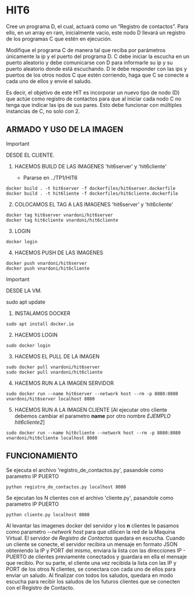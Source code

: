 # HIT6

Cree un programa D, el cual, actuará como un “Registro de contactos”. Para ello, en un array en ram, inicialmente vacío, este nodo D llevará un registro de los programas C que estén en ejecución.

Modifique el programa C de manera tal que reciba por parámetros únicamente la ip y el puerto del programa D. C debe iniciar la escucha en un puerto aleatorio y debe comunicarse con D para informarle su ip y su puerto aleatorio donde está escuchando. D le debe responder con las ips y puertos de los otros nodos C que estén corriendo, haga que C se conecte a cada uno de ellos y envíe el saludo.

Es decir, el objetivo de este HIT es incorporar un nuevo tipo de nodo (D) que actúe como registro de contactos para que al iniciar cada nodo C no tenga que indicar las ips de sus pares. Esto debe funcionar con múltiples instancias de C, no solo con 2.

## ARMADO Y USO DE LA IMAGEN 

> [!IMPORTANT]
> DESDE EL CLIENTE.

1. HACEMOS BUILD DE LAS IMAGENES 'hit6server' y 'hit6cliente'

    - Pararse en ../TP1/HIT6

```
docker build . -t hit6server -f dockerfiles/hit6server.dockerfile
docker build . -t hit6liente -f dockerfiles/hit6cliente.dockerfile
```

2. COLOCAMOS EL TAG A LAS IMAGENES 'hit6server' y 'hit6cliente'

```
docker tag hit6server vnardoni/hit6server
docker tag hit6cliente vnardoni/hit6cliente
```

3. LOGIN 

```
docker login
```

4. HACEMOS PUSH DE LAS IMAGENES 

```
docker push vnardoni/hit6server
docker push vnardoni/hit6cliente
```


> [!IMPORTANT]
> DESDE LA VM.

 sudo apt update
 
1. INSTALAMOS DOCKER 

```
sudo apt install docker.io
```

2. HACEMOS LOGIN 

```
sudo docker login
```

3. HACEMOS EL PULL DE LA IMAGEN 

```
sudo docker pull vnardoni/hit6server
sudo docker pull vnardoni/hit6cliente

```

4. HACEMOS RUN A LA IMAGEN SERVIDOR

```
sudo docker run --name hit6server --network host --rm -p 8080:8080 vnardoni/hit6server localhost 8080
```

5. HACEMOS RUN A LA IMAGEN CLIENTE [Al ejecutar otro cliente debemos cambiar el parametro **name** por otro nombre *EJEMPLO hit6cliente2*]

```
sudo docker run --name hit6cliente --network host --rm -p 8080:8080 vnardoni/hit6cliente localhost 8080
```


## FUNCIONAMIENTO

Se ejecuta el archivo 'registro_de_contactos.py', pasandole como parametro IP PUERTO

```
python registro_de_contactos.py localhost 8080
```

Se ejecutan los N clientes con el archivo 'cliente.py', pasandole como parametro IP PUERTO

```
python cliente.py localhost 8080
```

Al levantar las imagenes docker del servidor y los **n** clientes le pasamos como parametro *--network host* para que utilicen la red de la Maquina Virtual. El servidor de *Registro de Contactos* quedara en escucha. Cuando un cliente se conecte, el servidor recibira un mensaje en formato JSON obteniendo la IP y PORT del mismo, enviara la lista con las direcciones IP - PUERTO de clientes previamente conectados y guardara en ella el mensaje que recibio. Por su parte, el cliente una vez recibida la lista con las IP y PORT de los otros N clientes, se conectara con cada uno de ellos para enviar un saludo. Al finalizar con todos los saludos, quedara en modo escucha para recibir los saludos de los futuros clientes que se conecten con el Registro de Contacto.